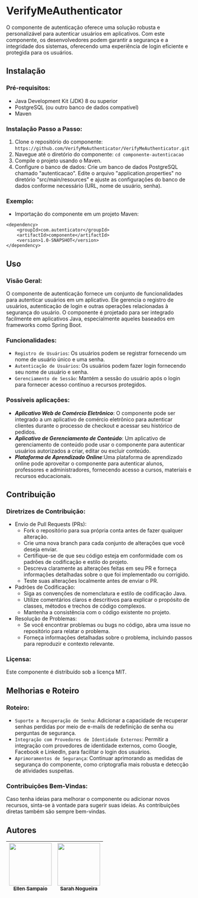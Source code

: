 # VerifyMeAuthenticator
O componente de autenticação oferece uma solução robusta e personalizável para autenticar usuários em aplicativos. Com este componente, os desenvolvedores podem garantir a segurança e a integridade dos sistemas, oferecendo uma experiência de login eficiente e protegida para os usuários.

## Instalação
### Pré-requisitos:
- Java Development Kit (JDK) 8 ou superior
- PostgreSQL (ou outro banco de dados compatível)
- Maven

### Instalação Passo a Passo:
1. Clone o repositório do componente:
`https://github.com/VerifyMeAuthenticator/VerifyMeAuthenticator.git`
2. Navegue até o diretório do componente:
`cd componente-autenticacao`
3. Compile o projeto usando o Maven.
4. Configure o banco de dados:
Crie um banco de dados PostgreSQL chamado "autenticacao".
Edite o arquivo "application.properties" no diretório "src/main/resources" e ajuste as configurações do banco de dados conforme necessário (URL, nome de usuário, senha).

### Exemplo:
- Importação do componente em um projeto Maven:
```
<dependency>
    <groupId>com.autenticator</groupId>
    <artifactId>componente</artifactId>
    <version>1.0-SNAPSHOT</version>
</dependency>
```

## Uso
### Visão Geral:
O componente de autenticação fornece um conjunto de funcionalidades para autenticar usuários em um aplicativo. Ele gerencia o registro de usuários, autenticação de login e outras operações relacionadas à segurança do usuário. O componente é projetado para ser integrado facilmente em aplicativos Java, especialmente aqueles baseados em frameworks como Spring Boot.
### Funcionalidades: 
- `Registro de Usuários`:  Os usuários podem se registrar fornecendo um nome de usuário único e uma senha.
- `Autenticação de Usuários`: Os usuários podem fazer login fornecendo seu nome de usuário e senha.
- `Gerenciamento de Sessão`:  Mantém a sessão do usuário após o login para fornecer acesso contínuo a recursos protegidos.
### Possíveis aplicações:
- ***Aplicativo Web de Comércio Eletrônico***: O componente pode ser integrado a um aplicativo de comércio eletrônico para autenticar clientes durante o processo de checkout e acessar seu histórico de pedidos.
- ***Aplicativo de Gerenciamento de Conteúdo***: Um aplicativo de gerenciamento de conteúdo pode usar o componente para autenticar usuários autorizados a criar, editar ou excluir conteúdo.
- ***Plataforma de Aprendizado Online***:Uma plataforma de aprendizado online pode aproveitar o componente para autenticar alunos, professores e administradores, fornecendo acesso a cursos, materiais e recursos educacionais.

## Contribuição
### Diretrizes de Contribuição:
- Envio de Pull Requests (PRs):
    - Fork o repositório para sua própria conta antes de fazer qualquer alteração.
    - Crie uma nova branch para cada conjunto de alterações que você deseja enviar.
    - Certifique-se de que seu código esteja em conformidade com os padrões de codificação e estilo do projeto.
    - Descreva claramente as alterações feitas em seu PR e forneça informações detalhadas sobre o que foi implementado ou corrigido.
    - Teste suas alterações localmente antes de enviar o PR.
- Padrões de Codificação:
    - Siga as convenções de nomenclatura e estilo de codificação Java.
    - Utilize comentários claros e descritivos para explicar o propósito de classes, métodos e trechos de código complexos.
    - Mantenha a consistência com o código existente no projeto.
- Resolução de Problemas:
    - Se você encontrar problemas ou bugs no código, abra uma issue no repositório para relatar o problema.
    - Forneça informações detalhadas sobre o problema, incluindo passos para reproduzir e contexto relevante.
### Liçensa:
Este componente é distribuído sob a licença MIT.

## Melhorias e Roteiro
### Roteiro:
- `Suporte a Recuperação de Senha`: Adicionar a capacidade de recuperar senhas perdidas por meio de e-mails de redefinição de senha ou perguntas de segurança.
- `Integração com Provedores de Identidade Externos`: Permitir a integração com provedores de identidade externos, como Google, Facebook e LinkedIn, para facilitar o login dos usuários.
- `Aprimoramentos de Segurança`: Continuar aprimorando as medidas de segurança do componente, como criptografia mais robusta e detecção de atividades suspeitas.
### Contribuições Bem-Vindas:
Caso tenha ideias para melhorar o componente ou adicionar novos recursos, sinta-se à vontade para sugerir suas ideias. As contribuições diretas também são sempre bem-vindas.
## Autores

| [<img loading="lazy" src="https://avatars.githubusercontent.com/u/145163824?v=4" width=115><br><sub>Ellen Sampaio</sub>](https://github.com/ellensamp) |  [<img loading="lazy" src="https://avatars.githubusercontent.com/u/104535672?v=4" width=115><br><sub>Sarah Nogueira</sub>](https://github.com/SarahN0gue1ra) 
| :---: | :---: 

